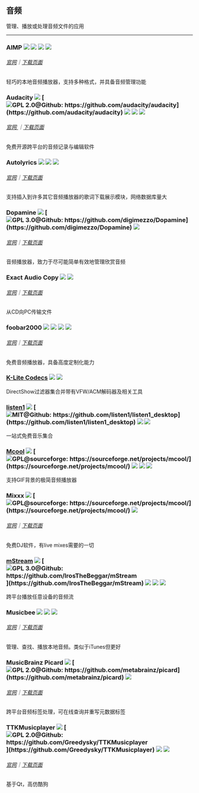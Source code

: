 ## 音频

管理、播放或处理音频文件的应用

---

### AIMP ![](/assets/图片2.png) ![](/assets/usb.png) ![](/assets/earth-globe.png) ![](/assets/multi_platform.png)

###### [官网](http://www.aimp.ru/index.php?do=lang&lng=en)｜[下载页面](http://www.aimp.ru/index.php?do=download)

轻巧的本地音频播放器，支持多种格式，并具备音频管理功能

### Audacity ![](/assets/图片2.png) [![](/assets/open-source-icon.png "GPL 2.0@Github: https://github.com/audacity/audacity")](https://github.com/audacity/audacity) ![](/assets/usb.png) ![](/assets/earth-globe.png) ![](/assets/multi_platform.png)

###### [官网 ](http://www.audacityteam.org/)｜[下载页面](http://www.audacityteam.org/download/windows/)

免费开源跨平台的音频记录与编辑软件

### Autolyrics ![](/assets/图片2.png) ![](/assets/china.png) ![](/assets/united-states.png)

###### [官网](http://www.autolyric.com/zh-hans)｜[下载页面](http://www.autolyric.com/zh-hans/download)

支持插入到许多其它音频播放器的歌词下载展示模块，网络数据库量大

### Dopamine ![](/assets/图片2.png) [![](/assets/open-source-icon.png "GPL 3.0@Github: https://github.com/digimezzo/Dopamine")](https://github.com/digimezzo/Dopamine) ![](/assets/earth-globe.png)

###### [官网](http://www.digimezzo.com/software/dopamine/)｜[下载页面](http://www.digimezzo.com/content/software/dopamine/)

音频播放器，致力于尽可能简单有效地管理欣赏音频

### Exact Audio Copy ![](/assets/图片2.png) ![](/assets/earth-globe.png)

###### [官网](http://exactaudiocopy.de/)｜[下载页面](http://www.exactaudiocopy.de/en/index.php/resources/download/)

从CD向PC传输文件

### foobar2000 ![](/assets/图片2.png) ![](/assets/united-states.png) ![](/assets/usb.png) ![](/assets/multi_platform.png)

###### [官网](http://www.foobar2000.org/)｜[下载页面](http://www.foobar2000.org/download)

免费音频播放器，具备高度定制化能力

### [K-Lite Codecs](http://www.codecguide.com/download_kl.htm) ![](/assets/图片2.png) ![](/assets/united-states.png)

DirectShow过滤器集合并带有VFW/ACM解码器及相关工具

### [listen1](http://listen1.github.io/listen1) ![](/assets/图片2.png) [![](/assets/open-source-icon.png "MIT@Github: https://github.com/listen1/listen1_desktop")](https://github.com/listen1/listen1_desktop) ![](/assets/china.png) ![](/assets/united-states.png)

一站式免费音乐集合

### [Mcool](http://mcool.appinn.me/) ![](/assets/图片2.png) [![](/assets/open-source-icon.png "GPL@sourceforge: https://sourceforge.net/projects/mcool/")](https://sourceforge.net/projects/mcool/)  ![](/assets/china.png) ![](/assets/usb.png) ![](/assets/multi_platform.png)

支持GIF背景的极简音频播放器

### Mixxx ![](/assets/图片2.png) [![](/assets/open-source-icon.png "GPL@sourceforge: https://sourceforge.net/projects/mcool/")](https://sourceforge.net/projects/mcool/) ![](/assets/earth-globe.png)

###### [官网](http://mixxx.org/)｜[下载页面](http://mixxx.org/download/)

免费DJ软件，有live mixes需要的一切

### [mStream](http://mstream.io/) ![](/assets/图片2.png) [![](/assets/open-source-icon.png "GPL 3.0@Github:  https://github.com/IrosTheBeggar/mStream")](https://github.com/IrosTheBeggar/mStream) ![](/assets/earth-globe.png) ![](/assets/usb.png) ![](/assets/multi_platform.png)

跨平台播放任意设备的音频流

### Musicbee ![](/assets/图片2.png) ![](/assets/earth-globe.png) ![](/assets/usb.png)

###### [官网](http://getmusicbee.com/)｜[下载页面](http://getmusicbee.com/downloads/)

管理、查找、播放本地音频。类似于iTunes但更好

### MusicBrainz Picard ![](/assets/图片2.png) [![](/assets/open-source-icon.png "GPL 2.0@Github: https://github.com/metabrainz/picard")](https://github.com/metabrainz/picard) ![](/assets/earth-globe.png)

###### [官网](https://picard.musicbrainz.org/)｜[下载页面](https://picard.musicbrainz.org/downloads/)

跨平台音频标签处理，可在线查询并重写元数据标签

### TTKMusicplayer ![](/assets/图片2.png) [![](/assets/open-source-icon.png "GPL 2.0@Github: https://github.com/Greedysky/TTKMusicplayer")](https://github.com/Greedysky/TTKMusicplayer) ![](/assets/china.png) ![](/assets/united-states.png)

###### [官网](http://download.csdn.net/album/detail/3094)｜[下载页面](http://download.csdn.net/album/detail/3094)

基于Qt，高仿酷狗

